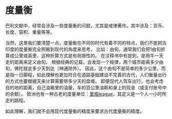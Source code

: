 # 度量衡

巴利文献中，经常会涉及一些度量衡的问题，尤其是戒律著作。其中涉及：货币、长度、容积、重量等等。

当然，这里我们要清楚一点，度量衡在不同的时代有着不同的特点，我们不能把古印度的度量衡完全照搬到现代的角度来思考。
比如：由旬，通常我们会把1由旬折算成公里或英里，这种折算方式是有局限性的。
在注释书中有提到，是用牛一天走的距离来定义由旬。
根据经典的记载，会发现一个规律，两个城市距离多少由旬，佛陀就走多少天到达（神通除外）。
因此，这个由旬不是简单的多少公里，而是指一日脚程，如此理解也更加符合在道路基础建设不完善的古代，人们衡量出行的方式也要根据天来计算需要带多少天的盘缠。
即便现代人驾车出行，也会考虑目的地的距离，自己油箱里的油量，车的百公里油耗和身上的现金（或支付账号中的余额）。
欧洲也有一种古老的度量单位：[里格league](https://zh.wikipedia.org/wiki/%E9%87%8C%E6%A0%BC)，其定义是一个人一小时所走的路程。

如此理解，我们就不会用现代度量衡的精度来要求古代度量衡的精度。